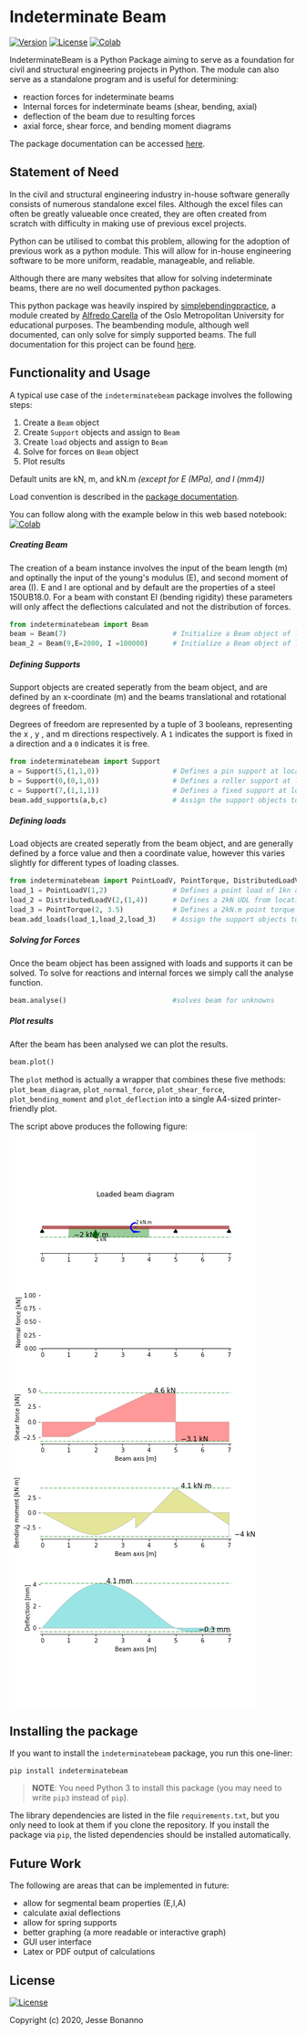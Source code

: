 # Indeterminate Beam


[![Version](https://img.shields.io/badge/version-v0.5.2-blue.svg)](https://github.com/JesseBonanno/IndeterminateBeam/releases/tag/v0.5.2) [![License](https://img.shields.io/badge/license-MIT-lightgreen.svg)](https://github.com/JesseBonanno/IndeterminateBeam/blob/main/LICENSE.txt) [![Colab](https://colab.research.google.com/assets/colab-badge.svg)](https://colab.research.google.com/github/JesseBonanno/IndeterminateBeam/blob/main/IndeterminateBeam/simple_demo.ipynb)

IndeterminateBeam is a Python Package aiming to serve as a foundation for civil and structural engineering projects in Python. The module can also serve as a standalone program and is useful for determining:

  - reaction forces for indeterminate beams
  - Internal forces for indeterminate beams (shear, bending, axial)
  - deflection of the beam due to resulting forces
  - axial force, shear force, and bending moment diagrams

The package documentation can be accessed [here](https://indeterminatebeam.readthedocs.io/en/main/).


## Statement of Need

In the civil and structural engineering industry in-house software generally consists of numerous standalone excel files. Although the excel files can often be greatly valueable once created, they are often created from scratch with difficulty in making use of previous excel projects.

Python can be utilised to combat this problem, allowing for the adoption of previous work as a python module. This will allow for in-house engineering software to be more uniform, readable, manageable, and reliable.

Although there are many websites that allow for solving indeterminate beams, there are no well documented python packages.

This python package was heavily inspired by [simplebendingpractice](https://github.com/alfredocarella/simplebendingpractice), a module created by [Alfredo Carella](https://github.com/alfredocarella) of the Oslo Metropolitan University
for educational purposes. The beambending module, although well documented, can only solve for simply supported beams. The full documentation for this project can be found [here](https://alfredocarella.github.io/simplebendingpractice/index.html).

## Functionality and Usage

A typical use case of the `indeterminatebeam` package involves the following steps:

1. Create a `Beam` object
2. Create `Support` objects and assign to `Beam`
3. Create `load` objects and assign to `Beam`
4. Solve for forces on `Beam` object
5. Plot results

Default units are kN, m, and kN.m   _(except for E (MPa), and I (mm4))_

Load convention is described in the [package documentation](https://indeterminatebeam.readthedocs.io/en/main/).

You can follow along with the example below in this web based notebook: [![Colab](https://colab.research.google.com/assets/colab-badge.svg)](https://colab.research.google.com/github/JesseBonanno/IndeterminateBeam/blob/main/docs/examples/readme_example.ipynb)

##### Creating Beam

The creation of a beam instance involves the input of the beam length (m) and optinally the input of the young's modulus (E), and second moment of area (I). E and I are optional and by default are the properties of a steel 150UB18.0. For a beam with constant EI (bending rigidity) these parameters will only affect the deflections calculated and not the distribution of forces.

```python
from indeterminatebeam import Beam
beam = Beam(7)                          # Initialize a Beam object of length 5m with E and I as defaults
beam_2 = Beam(9,E=2000, I =100000)      # Initialize a Beam object of length 9m with E and I assigned by user
```

##### Defining Supports
Support objects are created seperatly from the beam object, and are defined by an x-coordinate (m) and the beams translational and rotational degrees of freedom.

Degrees of freedom are represented by a tuple of 3 booleans, representing the x , y , and m directions respectively. A `1` indicates the support is fixed in a direction and a `0` indicates it is free.

```python
from indeterminatebeam import Support
a = Support(5,(1,1,0))                  # Defines a pin support at location x = 5m  
b = Support(0,(0,1,0))                  # Defines a roller support at location x = 0m
c = Support(7,(1,1,1))                  # Defines a fixed support at location x = 7m
beam.add_supports(a,b,c)                # Assign the support objects to a beam object created earlier
```
##### Defining loads
Load objects are created seperatly from the beam object, and are generally defined by a force value and then a coordinate value, however this varies slightly for different types of loading classes.

```python
from indeterminatebeam import PointLoadV, PointTorque, DistributedLoadV
load_1 = PointLoadV(1,2)                # Defines a point load of 1kn acting up, at location x = 2m
load_2 = DistributedLoadV(2,(1,4))      # Defines a 2kN UDL from location x = 1m to x = 4m 
load_3 = PointTorque(2, 3.5)            # Defines a 2kN.m point torque at location x = 3.5m
beam.add_loads(load_1,load_2,load_3)    # Assign the support objects to a beam object created earlier
```

##### Solving for Forces
Once the beam object has been assigned with loads and supports it can be solved. To solve for reactions and internal forces we simply call the analyse function.

```python
beam.analyse()                          #solves beam for unknowns
```

##### Plot results
After the beam has been analysed we can plot the results.
```python
beam.plot()                            
```

The `plot` method is actually a wrapper that combines these five methods: `plot_beam_diagram`, `plot_normal_force`, `plot_shear_force`, `plot_bending_moment` and `plot_deflection` into a single A4-sized printer-friendly plot.

The script above produces the following figure:
![example_1](https://github.com/JesseBonanno/IndeterminateBeam/blob/main/docs/examples/readme_example.png)

## Installing the package

If you want to install the `indeterminatebeam` package, you run this one-liner:

```shell
pip install indeterminatebeam
```

> **NOTE**: You need Python 3 to install this package (you may need to write `pip3` instead of `pip`).

The library dependencies are listed in the file `requirements.txt`, but you only need to look at them if you clone the repository.
If you install the package via `pip`, the listed dependencies should be installed automatically.

## Future Work

The following are areas that can be implemented in future:
- allow for segmental beam properties (E,I,A)
- calculate axial deflections
- allow for spring supports
- better graphing (a more readable or interactive graph)
- GUI user interface
- Latex or PDF output of calculations

## License

[![License](https://img.shields.io/badge/license-MIT-lightgreen.svg)](https://github.com/JesseBonanno/IndeterminateBeam/blob/main/LICENSE.txt)

Copyright (c) 2020, Jesse Bonanno
